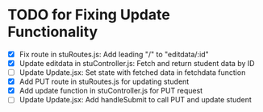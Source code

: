 # TODO for Fixing Update Functionality

- [x] Fix route in stuRoutes.js: Add leading "/" to "editdata/:id"
- [x] Update editdata in stuController.js: Fetch and return student data by ID
- [ ] Update Update.jsx: Set state with fetched data in fetchdata function
- [x] Add PUT route in stuRoutes.js for updating student
- [x] Add update function in stuController.js for PUT request
- [ ] Update Update.jsx: Add handleSubmit to call PUT and update student
